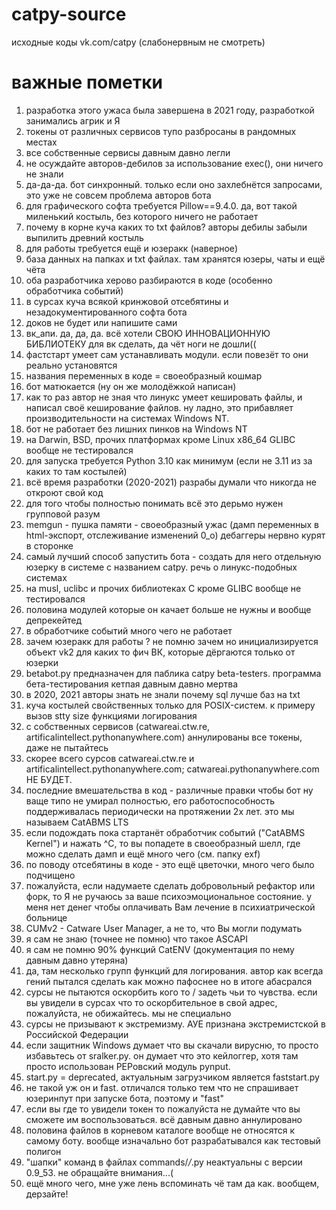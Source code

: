 # catpy-source
исходные коды vk.com/catpy (слабонервным не смотреть)

# важные пометки
1) разработка этого ужаса была завершена в 2021 году, разработкой занимались агрик и Я
2) токены от различных сервисов тупо разбросаны в рандомных местах
3) все собственные сервисы давным давно легли
4) не осуждайте авторов-дебилов за использование exec(), они ничего не знали
5) да-да-да. бот синхронный. только если оно захлебнётся запросами, это уже не совсем проблема авторов бота
6) для графического софта требуется Pillow==9.4.0. да, вот такой миленький костыль, без которого ничего не работает
7) почему в корне куча каких то txt файлов? авторы дебилы забыли выпилить древний костыль
8) для работы требуется ещё и юзеракк (наверное)
9) база данных на папках и txt файлах. там хранятся юзеры, чаты и ещё чёта
10) оба разработчика херово разбираются в коде (особенно обработчика событий)
11) в сурсах куча всякой кринжовой отсебятины и незадокументированного софта бота
12) доков не будет или напишите сами
13) вк_апи. да, да, да. всё хотели СВОЮ ИННОВАЦИОННУЮ БИБЛИОТЕКУ для вк сделать, да чёт ноги не дошли((
14) фастстарт умеет сам устанавливать модули. если повезёт то они реально установятся
15) названия переменных в коде = своеобразный кошмар
16) бот матюкается (ну он же молодёжкой написан)
17) как то раз автор не зная что линукс умеет кешировать файлы, и написал своё кеширование файлов. ну ладно, это прибавляет производительности на системах Windows NT.
18) бот не работает без лишних пинков на Windows NT
19) на Darwin, BSD, прочих платформах кроме Linux x86_64 GLIBC вообще не тестировался
20) для запуска требуется Python 3.10 как минимум (если не 3.11 из за каких то там костылей)
21) всё время разработки (2020-2021) разрабы думали что никогда не откроют свой код
22) для того чтобы полностью понимать всё это дерьмо нужен групповой разум
23) memgun - пушка памяти - своеобразный ужас (дамп переменных в html-экспорт, отслеживание изменений 0_о) дебаггеры нервно курят в сторонке
24) самый лучший способ запустить бота - создать для него отдельную юзерку в системе с названием catpy. речь о линукс-подобных системах
25) на musl, uclibc и прочих библиотеках C кроме GLIBC вообще не тестировался
26) половина модулей которые он качает больше не нужны и вообще депрекейтед
27) в обработчике событий много чего не работает
28) зачем юзеракк для работы ? не помню зачем но инициализируется объект vk2 для каких то фич ВК, которые дёргаются только от юзерки
29) betabot.py предназначен для паблика catpy beta-testers. программа бета-тестирования кетпая давным давно мертва
30) в 2020, 2021 авторы знать не знали почему sql лучше баз на txt
31) куча костылей свойственных только для POSIX-систем. к примеру вызов stty size функциями логирования
32) с собственных сервисов (catwareai.ctw.re, artificalintellect.pythonanywhere.com) аннулированы все токены, даже не пытайтесь
33) скорее всего сурсов catwareai.ctw.re и artificalintellect.pythonanywhere.com; catwareai.pythonanywhere.com НЕ БУДЕТ.
34) последние вмешательства в код - различные правки чтобы бот ну ваще типо не умирал полностью, его работоспособность поддерживалась периодически на протяжении 2х лет. это мы называем CatABMS LTS
35) если подождать пока стартанёт обработчик событий ("CatABMS Kernel") и нажать ^C, то вы попадете в своеобразный шелл, где можно сделать дамп и ещё много чего (см. папку exf)
36) по поводу отсебятины в коде - это ещё цветочки, много чего было подчищено
37) пожалуйста, если надумаете сделать добровольный рефактор или форк, то Я не ручаюсь за ваше психоэмоциональное состояние. у меня нет денег чтобы оплачивать Вам лечение в психиатрической больнице
38) CUMv2 - Catware User Manager, а не то, что Вы могли подумать
39) я сам не знаю (точнее не помню) что такое ASCAPI
40) я сам не помню 90% функций CatENV (документация по нему давным давно утеряна)
41) да, там несколько групп функций для логирования. автор как всегда гений пытался сделать как можно пафоснее но в итоге абасрался
42) сурсы не пытаются оскорбить кого то / задеть чьи то чувства. если вы увидели в сурсах что то оскорбительное в свой адрес, пожалуйста, не обижайтесь. мы не специально
43) сурсы не призывают к экстремизму. АУЕ признана экстремистской в Российской Федерации
44) если защитник Windows думает что вы скачали вирусню, то просто избавьтесь от sralker.py. он думает что это кейлоггер, хотя там просто использован PEPовский модуль pynput.
45) start.py = deprecated, актуальным загрузчиком является faststart.py
46) не такой уж он и fast. отличался только тем что не спрашивает юзеринпут при запуске бота, поэтому и "fast"
47) если вы где то увидели токен то пожалуйста не думайте что вы сможете им воспользоваться. всё давным давно аннулировано
48) половина файлов в корневом каталоге вообще не относятся к самому боту. вообще изначально бот разрабатывался как тестовый полигон
49) "шапки" команд в файлах commands/*/*.py неактуальны с версии 0.9_53. не обращайте внимания...(
50) ещё много чего, мне уже лень вспоминать чё там да как. вообщем, дерзайте!
